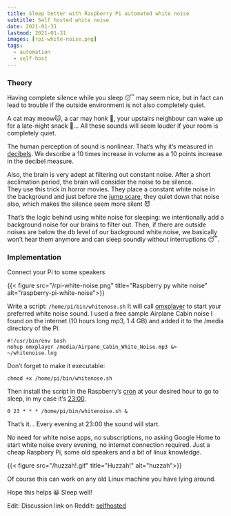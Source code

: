 ```yaml
---
title: Sleep better with Raspberry Pi automated white noise
subtitle: Self hosted white noise
date: 2021-01-31
lastmod: 2021-01-31
images: [rpi-white-noise.png]
tags:
  - automation
  - self-host
---
```


### Theory

Having complete silence while you sleep 😴 may seem nice, but in fact can lead to trouble if the outside environment is not also completely quiet.

A cat may meow🐱, a car may honk 🚗, your upstairs neighbour can wake up for a late-night snack 🍟… All these sounds will seem louder if your room is completely quiet.

The human perception of sound is nonlinear. That’s why it’s measured in [decibels](https://en.wikipedia.org/wiki/Decibel). We describe a 10 times increase in volume as a 10 points increase in the decibel measure.

Also, the brain is very adept at filtering out constant noise. After a short acclimation period, the brain will consider the noise to be silence.\
They use this trick in horror movies. They place a constant white noise in the background and just before the [jump scare](https://en.wikipedia.org/wiki/Jump_scare), they quiet down that noise also, which makes the silence seem more silent 😈

That’s the logic behind using white noise for sleeping: we intentionally add a background noise for our brains to filter out.
Then, if there are outside noises are below the db level of our background white noise, we basically won’t hear them anymore and can sleep soundly without interruptions 😴.

### Implementation

Connect your Pi to some speakers

{{< figure src="/rpi-white-noise.png" title="Raspberry py white noise" alt="raspberry-pi-white-noise">}}

Write a script: `/home/pi/bin/whitenose.sh`
It will call [omxplayer](https://www.raspberrypi.org/documentation/raspbian/applications/omxplayer.md) to start your preferred white noise sound.
I used a free sample Airplane Cabin noise I found on the internet (10 hours long mp3, 1.4 GB) and added it to the /media directory of the Pi.

```shell
#!/usr/bin/env bash
nohup omxplayer /media/Airpane_Cabin_White_Noise.mp3 &> ~/whitenoise.log
```

Don’t forget to make it executable:

`chmod +x /home/pi/bin/whitenose.sh`

Then install the script in the Raspberry’s [cron](https://en.wikipedia.org/wiki/Cron) at your desired hour to go to sleep, in my case it’s [23:00](https://crontab.guru/#0_23_*).

`0 23 * * * /home/pi/bin/whitenoise.sh &`

That’s it… Every evening at 23:00 the sound will start.

No need for white noise apps, no subscriptions, no asking Google Home to start white noise every evening, no internet connection required.
Just a cheap Raspbery Pi, some old speakers and a bit of linux knowledge.

{{< figure src="/huzzah!.gif" title="Huzzah!" alt="huzzah">}}

Of course this can work on any old Linux machine you have lying around.

Hope this helps 😀
Sleep well!

Edit:
Discussion link on Reddit: [selfhosted](https://www.reddit.com/r/selfhosted/comments/l9bs85/sleeping_better_with_raspberry_pi_automated_white/)
